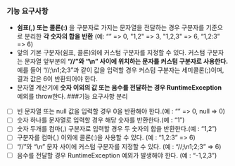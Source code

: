 ### 기능 요구사항
* **쉼표(,) 또는 콜론(:)** 을 구분자로 가지는 문자열을 전달하는 경우 구분자를 기준으로 분리한 **각 숫자의 합을 반환** (예: “” => 0, "1,2" => 3, "1,2,3" => 6, “1,2:3” => 6)
* 앞의 기본 구분자(쉼표, 콜론)외에 커스텀 구분자를 지정할 수 있다. 커스텀 구분자는 문자열 앞부분의 **“//”와 “\n” 사이에 위치하는 문자를 커스텀 구분자로 사용한다.** 예를 들어 “//;\n1;2;3”과 같이 값을 입력할 경우 커스텀 구분자는 세미콜론(;)이며, 결과 값은 6이 반환되어야 한다.
* 문자열 계산기에 **숫자 이외의 값 또는 음수를 전달하는 경우 RuntimeException** 예외를 throw한다.
###기능 요구사항 분리
* [ ] 빈 문자열 또는 null 값을 입력할 경우 0을 반환해야 한다.(예 : “” => 0, null => 0)
* [ ] 숫자 하나를 문자열로 입력할 경우 해당 숫자를 반환한다.(예 : “1”)
* [ ] 숫자 두개를 컴마(,) 구분자로 입력할 경우 두 숫자의 합을 반환한다.(예 : “1,2”)
* [ ] 구분자를 컴마(,) 이외에 콜론(:)을 사용할 수 있다. (예 : “1,2:3” => 6)
* [ ] “//”와 “\n” 문자 사이에 커스텀 구분자를 지정할 수 있다. (예 : “//;\n1;2;3” => 6)
* [ ] 음수를 전달할 경우 RuntimeException 예외가 발생해야 한다. (예 : “-1,2,3”)
